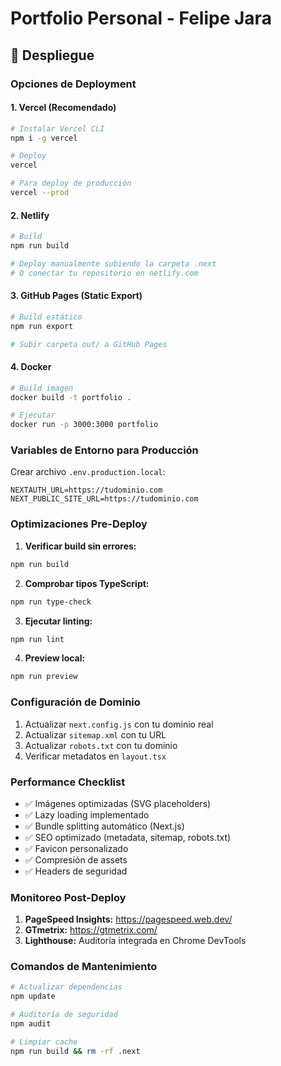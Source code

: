 # Portfolio Personal - Felipe Jara

## 🚀 Despliegue

### Opciones de Deployment

#### 1. Vercel (Recomendado)

```bash
# Instalar Vercel CLI
npm i -g vercel

# Deploy
vercel

# Para deploy de producción
vercel --prod
```

#### 2. Netlify

```bash
# Build
npm run build

# Deploy manualmente subiendo la carpeta .next
# O conectar tu repositorio en netlify.com
```

#### 3. GitHub Pages (Static Export)

```bash
# Build estático
npm run export

# Subir carpeta out/ a GitHub Pages
```

#### 4. Docker

```bash
# Build imagen
docker build -t portfolio .

# Ejecutar
docker run -p 3000:3000 portfolio
```

### Variables de Entorno para Producción

Crear archivo `.env.production.local`:

```
NEXTAUTH_URL=https://tudominio.com
NEXT_PUBLIC_SITE_URL=https://tudominio.com
```

### Optimizaciones Pre-Deploy

1. **Verificar build sin errores:**

```bash
npm run build
```

2. **Comprobar tipos TypeScript:**

```bash
npm run type-check
```

3. **Ejecutar linting:**

```bash
npm run lint
```

4. **Preview local:**

```bash
npm run preview
```

### Configuración de Dominio

1. Actualizar `next.config.js` con tu dominio real
2. Actualizar `sitemap.xml` con tu URL
3. Actualizar `robots.txt` con tu dominio
4. Verificar metadatos en `layout.tsx`

### Performance Checklist

- ✅ Imágenes optimizadas (SVG placeholders)
- ✅ Lazy loading implementado
- ✅ Bundle splitting automático (Next.js)
- ✅ SEO optimizado (metadata, sitemap, robots.txt)
- ✅ Favicon personalizado
- ✅ Compresión de assets
- ✅ Headers de seguridad

### Monitoreo Post-Deploy

1. **PageSpeed Insights:** https://pagespeed.web.dev/
2. **GTmetrix:** https://gtmetrix.com/
3. **Lighthouse:** Auditoría integrada en Chrome DevTools

### Comandos de Mantenimiento

```bash
# Actualizar dependencias
npm update

# Auditoría de seguridad
npm audit

# Limpiar cache
npm run build && rm -rf .next
```
